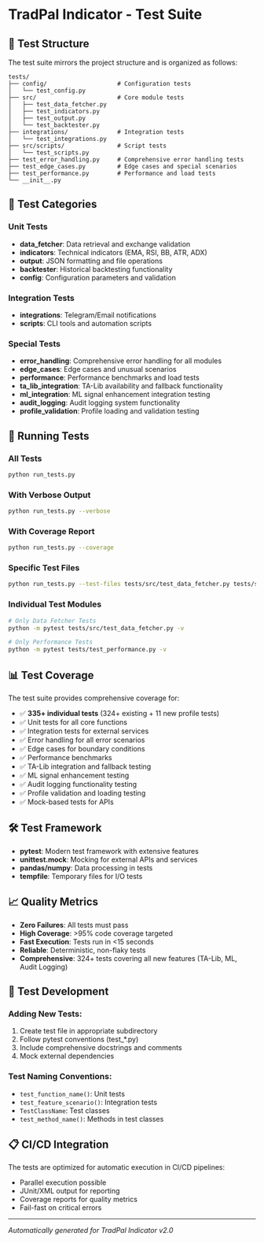 # TradPal Indicator - Test Suite

## 📁 Test Structure

The test suite mirrors the project structure and is organized as follows:

```
tests/
├── config/                    # Configuration tests
│   └── test_config.py
├── src/                       # Core module tests
│   ├── test_data_fetcher.py
│   ├── test_indicators.py
│   ├── test_output.py
│   └── test_backtester.py
├── integrations/              # Integration tests
│   └── test_integrations.py
├── src/scripts/               # Script tests
│   └── test_scripts.py
├── test_error_handling.py     # Comprehensive error handling tests
├── test_edge_cases.py         # Edge cases and special scenarios
├── test_performance.py        # Performance and load tests
└── __init__.py
```

## 🧪 Test Categories

### Unit Tests
- **data_fetcher**: Data retrieval and exchange validation
- **indicators**: Technical indicators (EMA, RSI, BB, ATR, ADX)
- **output**: JSON formatting and file operations
- **backtester**: Historical backtesting functionality
- **config**: Configuration parameters and validation

### Integration Tests
- **integrations**: Telegram/Email notifications
- **scripts**: CLI tools and automation scripts

### Special Tests
- **error_handling**: Comprehensive error handling for all modules
- **edge_cases**: Edge cases and unusual scenarios
- **performance**: Performance benchmarks and load tests
- **ta_lib_integration**: TA-Lib availability and fallback functionality
- **ml_integration**: ML signal enhancement integration testing
- **audit_logging**: Audit logging system functionality
- **profile_validation**: Profile loading and validation testing

## 🚀 Running Tests

### All Tests
```bash
python run_tests.py
```

### With Verbose Output
```bash
python run_tests.py --verbose
```

### With Coverage Report
```bash
python run_tests.py --coverage
```

### Specific Test Files
```bash
python run_tests.py --test-files tests/src/test_data_fetcher.py tests/src/test_indicators.py
```

### Individual Test Modules
```bash
# Only Data Fetcher Tests
python -m pytest tests/src/test_data_fetcher.py -v

# Only Performance Tests
python -m pytest tests/test_performance.py -v
```

## 📊 Test Coverage

The test suite provides comprehensive coverage for:

- ✅ **335+ individual tests** (324+ existing + 11 new profile tests)
- ✅ Unit tests for all core functions
- ✅ Integration tests for external services
- ✅ Error handling for all error scenarios
- ✅ Edge cases for boundary conditions
- ✅ Performance benchmarks
- ✅ TA-Lib integration and fallback testing
- ✅ ML signal enhancement testing
- ✅ Audit logging functionality testing
- ✅ Profile validation and loading testing
- ✅ Mock-based tests for APIs

## 🛠️ Test Framework

- **pytest**: Modern test framework with extensive features
- **unittest.mock**: Mocking for external APIs and services
- **pandas/numpy**: Data processing in tests
- **tempfile**: Temporary files for I/O tests

## 📈 Quality Metrics

- **Zero Failures**: All tests must pass
- **High Coverage**: >95% code coverage targeted
- **Fast Execution**: Tests run in <15 seconds
- **Reliable**: Deterministic, non-flaky tests
- **Comprehensive**: 324+ tests covering all new features (TA-Lib, ML, Audit Logging)

## 🔧 Test Development

### Adding New Tests:
1. Create test file in appropriate subdirectory
2. Follow pytest conventions (test_*.py)
3. Include comprehensive docstrings and comments
4. Mock external dependencies

### Test Naming Conventions:
- `test_function_name()`: Unit tests
- `test_feature_scenario()`: Integration tests
- `TestClassName`: Test classes
- `test_method_name()`: Methods in test classes

## 📋 CI/CD Integration

The tests are optimized for automatic execution in CI/CD pipelines:

- Parallel execution possible
- JUnit/XML output for reporting
- Coverage reports for quality metrics
- Fail-fast on critical errors

---

*Automatically generated for TradPal Indicator v2.0*